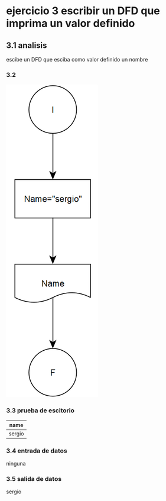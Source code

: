 # ejercicio 3 escribir un DFD que imprima un valor definido
## 3.1 analisis
escibe un DFD que esciba como valor definido un nombre
### 3.2
![alt](https://github.com/seyalocruz/ICI-fundamentos/blob/main/3.png)
### 3.3 prueba de escitorio
|name|
|-------|
|sergio|
### 3.4 entrada de datos
ninguna
### 3.5 salida de datos
sergio
